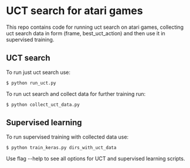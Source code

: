 # UCT search for atari games

This repo contains code for running uct search on atari games, collecting uct search data in form (frame, best_uct_action) and then use it in supervised training. 

## UCT search

To run just uct search use:
  
    $ python run_uct.py

To run uct search and collect data for further training run:

    $ python collect_uct_data.py
 
## Supervised learning

To run supervised training with collected data use:

    $ python train_keras.py dirs_with_uct_data

Use flag --help to see all options for UCT and supervised learning scripts.